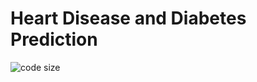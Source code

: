 # Heart Disease and Diabetes Prediction

![code size](https://img.shields.io/github/languages/code-size/git-akshat/git-akshat.github.io?style=plastic)
